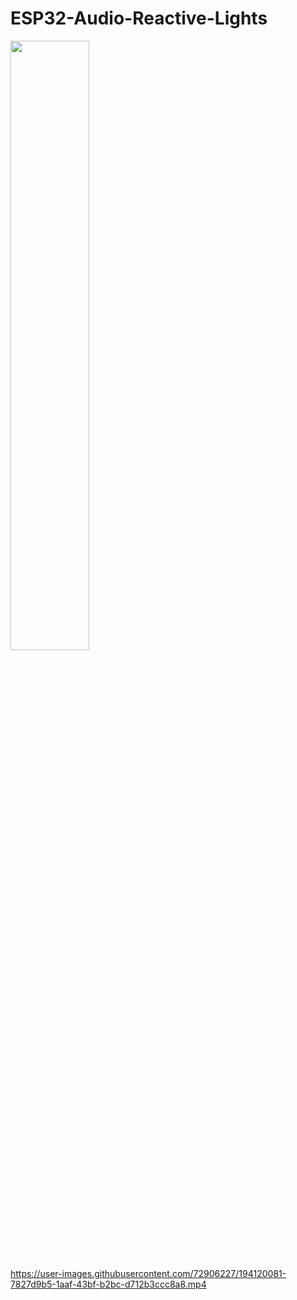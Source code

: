 # ESP32-Audio-Reactive-Lights
<img src="https://user-images.githubusercontent.com/16319829/81180309-2b51f000-8fee-11ea-8a78-ddfe8c3412a7.png" width=50% height=50%>

https://user-images.githubusercontent.com/72906227/194120081-7827d9b5-1aaf-43bf-b2bc-d712b3ccc8a8.mp4

